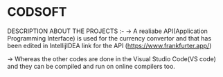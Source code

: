 # CODSOFT

DESCRIPTION ABOUT THE PROJECTS :- 
-> A realiabe API(Application Programming Interface) is used for the currency convertor and that has been edited in IntellijIDEA
link for the API (https://www.frankfurter.app/)

-> Whereas the other codes are done in the Visual Studio Code(VS code) and they can be compiled and run on online compilers too. 


  
